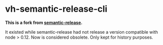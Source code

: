 # vh-semantic-release-cli

**This is a fork from [semantic-release](https://github.com/semantic-release/cli).**

It existed while semantic-release had not release a version compatible with node > 0.12.
Now is considered obsolete. Only kept for history purposes.
